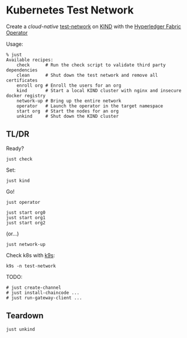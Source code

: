 # Kubernetes Test Network

Create a _cloud-native_ [test-network](https://github.com/hyperledger/fabric-samples/tree/main/test-network) on [KIND](https://kind.sigs.k8s.io) with the [Hyperledger Fabric Operator](https://github.com/hyperledger-labs/fabric-operator)  

Usage:
```shell
% just 
Available recipes:
    check      # Run the check script to validate third party dependencies
    clean      # Shut down the test network and remove all certificates
    enroll org # Enroll the users for an org
    kind       # Start a local KIND cluster with nginx and insecure docker registry
    network-up # Bring up the entire network
    operator   # Launch the operator in the target namespace
    start org  # Start the nodes for an org
    unkind     # Shut down the KIND cluster
```


## TL/DR

Ready?
```shell
just check 
```

Set:
```shell
just kind 
```

Go!
```shell
just operator

just start org0
just start org1
just start org2
```

(or...) 
```shell
just network-up
```


Check k8s with [k9s](https://k9scli.io/topics/install/):  
```shell
k9s -n test-network
```



TODO: 
```shell
# just create-channel
# just install-chaincode ... 
# just run-gateway-client ... 
```



## Teardown

```shell
just unkind
```
